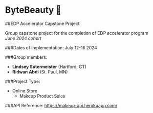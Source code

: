 # ByteBeauty 💄
##EDP Accelerator Capstone Project

Group capstone project for the completion of EDP accelerator program 
*June 2024 cohort*

###Dates of implementation:
July 12-16 2024

###Group members: 
- **Lindsey Sutermeister** (Hartford, CT)
- **Ridwan Abdi** (St. Paul, MN)

###Project Type:
- Online Store
  - Makeup Product Sales
 
###API Reference:
  https://makeup-api.herokuapp.com/ 
